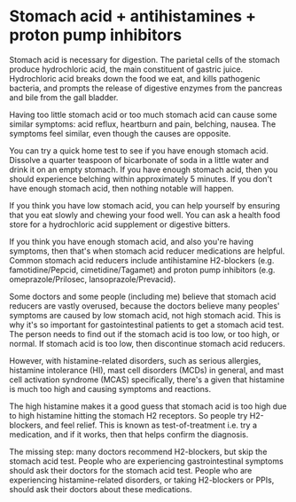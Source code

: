 # Stomach acid + antihistamines + proton pump inhibitors

Stomach acid is necessary for digestion. The parietal cells of the stomach produce hydrochloric acid, the main constituent of gastric juice. Hydrochloric acid breaks down the food we eat, and kills pathogenic bacteria, and prompts the release of digestive enzymes from the pancreas and bile from the gall bladder.

Having too little stomach acid or too much stomach acid can cause some similar symptoms: acid reflux, heartburn and pain, belching, nausea. The symptoms feel similar, even though the causes are opposite.

You can try a quick home test to see if you have enough stomach acid. Dissolve a quarter teaspoon of bicarbonate of soda in a little water and drink it on an empty stomach. If you have enough stomach acid, then you should experience belching within approximately 5 minutes. If you don't have enough stomach acid, then nothing notable will happen.

If you think you have low stomach acid, you can help yourself by ensuring that you eat slowly and chewing your food well. You can ask a health food store for a hydrochloric acid supplement or digestive bitters.

If you think you have enough stomach acid, and also you're having symptoms, then that's when stomach acid reducer medications are helpful. Common stomach acid reducers include antihistamine H2-blockers (e.g. famotidine/Pepcid, cimetidine/Tagamet) and proton pump inhibitors (e.g. omeprazole/Prilosec, lansoprazole/Prevacid).

Some doctors and some people (including me) believe that stomach acid reducers are vastly overused, because the doctors believe many peoples' symptoms are caused by low stomach acid, not high stomach acid. This is why it's so important for gastointestinal patients to get a stomach acid test. The person needs to find out if the stomach acid is too low, or too high, or normal. If stomach acid is too low, then discontinue stomach acid reducers.

However, with histamine-related disorders, such as serious allergies, histamine intolerance (HI), mast cell disorders (MCDs) in general, and mast cell activation syndrome (MCAS) specifically, there's a given that histamine is much too high and causing symptoms and reactions.

The high histamine makes it a good guess that stomach acid is too high due to high histamine hitting the stomach H2 receptors. So people try H2-blockers, and feel relief. This is known as test-of-treatment i.e. try a medication, and if it works, then that helps confirm the diagnosis.

The missing step: many doctors recommend H2-blockers, but skip the stomach acid test. People who are experiencing gastrointestinal symptoms should ask their doctors for the stomach acid test. People who are experiencing histamine-related disorders, or taking H2-blockers or PPIs, should ask their doctors about these medications.

